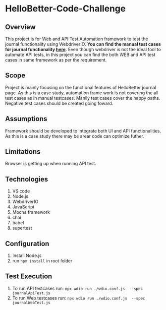 # HelloBetter-Code-Challenge

Overview
---

This project is for Web and API Test Automation framework to test the journal functionality using WebdriverIO.
**You can find the manual test cases for journal functionality [here](https://docs.google.com/spreadsheets/d/1CVPcvkPmY_bAgl0-ccWWKEoQYcqf1ESj/edit?usp=sharing&ouid=103270360893057387291&rtpof=true&sd=true).**
Even though webdriver is not the ideal tool to automate API tests, in this project you can find the both WEB and API test cases in same framework as per the requirement.

Scope
----
Project is mainly focusing on the functional features of HelloBetter journal page.
As this is a case study, automation frame work is not covering the all test cases as in manual testcases.
Manily test cases cover the happy paths. Negative test cases should be created going foward.

Assumptions
----
Framework should be developed to integrate both UI and API functionalities.
As this is a case study there may be arear code can optimize futher.

Limitations
----
Browser is getting up when running API test.

Technologies
----
1. VS code
2. Node.js
3. WebdriverIO
4. JavaScript
5. Mocha framework
6. chai
7. babel
8. supertest

Configuration
----
1. Install Node.js
2. run `npm install` in root folder

Test Execution
----
1. To run API testcases run: `npx wdio run ./wdio.conf.js  --spec journalApiTest.js`
2. To run Web testcases run: `npx wdio run ./wdio.conf.js  --spec journalWebTest.js`
